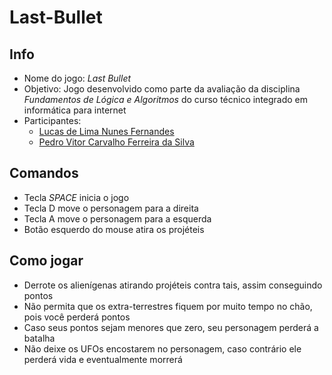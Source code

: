 # Last-Bullet

## Info

- Nome do jogo: *Last Bullet*
- Objetivo: Jogo desenvolvido como parte da avaliação da disciplina *Fundamentos de Lógica e Algoritmos* do curso técnico integrado em informática para internet
- Participantes:
  - [Lucas de Lima Nunes Fernandes](https://github.com/monzadrifteiro/)
  - [Pedro Vitor Carvalho Ferreira da Silva](https://github.com/PedroVitorCarFerSilva/)

## Comandos

- Tecla *SPACE* inicia o jogo
- Tecla D move o personagem para a direita
- Tecla A move o personagem para a esquerda
- Botão esquerdo do mouse atira os projéteis

## Como jogar

- Derrote os alienígenas atirando projéteis contra tais, assim conseguindo pontos
- Não permita que os extra-terrestres fiquem por muito tempo no chão, pois você perderá pontos
- Caso seus pontos sejam menores que zero, seu personagem perderá a batalha
- Não deixe os UFOs encostarem no personagem, caso contrário ele perderá vida e eventualmente morrerá
